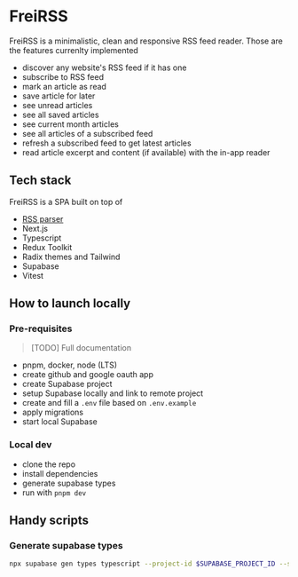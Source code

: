 # FreiRSS

FreiRSS is a minimalistic, clean and responsive RSS feed reader. Those are the features currenlty implemented

- discover any website's RSS feed if it has one
- subscribe to RSS feed
- mark an article as read
- save article for later
- see unread articles
- see all saved articles
- see current month articles
- see all articles of a subscribed feed
- refresh a subscribed feed to get latest articles
- read article excerpt and content (if available) with the in-app reader

## Tech stack

FreiRSS is a SPA built on top of

- [RSS parser](https://github.com/rbren/rss-parser)
- Next.js
- Typescript
- Redux Toolkit
- Radix themes and Tailwind
- Supabase
- Vitest

## How to launch locally

### Pre-requisites

> [TODO] Full documentation

- pnpm, docker, node (LTS)
- create github and google oauth app
- create Supabase project
- setup Supabase locally and link to remote project
- create and fill a `.env` file based on `.env.example`
- apply migrations
- start local Supabase

### Local dev

- clone the repo
- install dependencies
- generate supabase types
- run with `pnpm dev`

## Handy scripts

### Generate supabase types

```bash
npx supabase gen types typescript --project-id $SUPABASE_PROJECT_ID --schema public > src/types/supabase.ts
```
